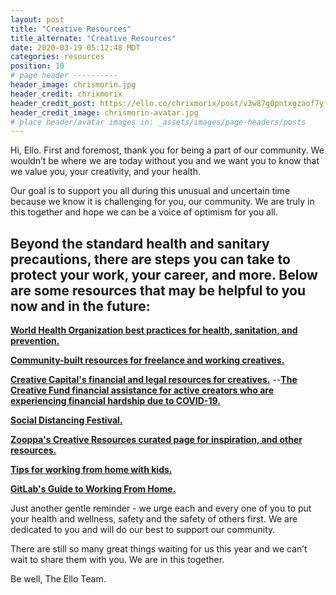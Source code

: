 ```yaml
---
layout: post
title: "Creative Resources"
title_alternate: "Creative Resources"
date: 2020-03-19 05:12:48 MDT
categories: resources
position: 10
# page header ----------
header_image: chrismorin.jpg
header_credit: chrixmorix
header_credit_post: https://ello.co/chrixmorix/post/v3w87g0pntxgzaof7yfrxg
header_credit_image: chrismorin-avatar.jpg
# place header/avatar images in: _assets/images/page-headers/posts
---
```

Hi, Ello.
First and foremost, thank you for being a part of our community. We wouldn’t be where we are today without you and we want you to know that we value you, your creativity, and your health.

Our goal is to support you all during this unusual and uncertain time because we know it is challenging for you, our community.  We are truly in this together and hope we can be a voice of optimism for you all.

## Beyond the standard health and sanitary precautions, there are steps you can take to protect your work, your career, and more. Below are some resources that may be helpful to you now and in the future:

**[World Health Organization best practices for health, sanitation, and prevention.](https://www.who.int/emergencies/diseases/novel-coronavirus-2019)**

**[Community-built resources for freelance and working creatives.](https://covid19freelanceartistresource.wordpress.com/)**

**[Creative Capital's financial and legal resources for creatives.](https://creative-capital.org/2020/03/13/list-of-arts-resources-during-the-covid-19-outbreak/)**
--**[The Creative Fund financial assistance for active creators who are experiencing financial hardship due to COVID-19.](https://creatorfund.ck.page/)**

**[Social Distancing Festival.](https://www.socialdistancingfestival.com/)**

**[Zooppa's Creative Resources curated page for inspiration, and other resources.](https://blog.zooppa.com/zoopper-creative-resources/)**

**[Tips for working from home with kids.](https://www.cnbc.com/2020/03/16/how-to-work-from-home-with-your-kids-during-the-coronavirus-outbreak.html?utm_campaign=Weekly%20Digest&utm_source=hs_email&utm_medium=email&utm_content=84863108&_hsenc=p2ANqtz-8N79GKCN8OOmIpNOR4MoN00K_e1WblEx0sxJJfbtCAOkqVchRjkP7orAiZj957FgysNG0pWhpFvsobJbI8ij9nz1-30Q&_hsmi=84863819)**

**[GitLab's Guide to Working From Home.](https://about.gitlab.com/company/culture/all-remote/guide/?utm_campaign=Weekly%20Digest&utm_source=hs_email&utm_medium=email&utm_content=84863108&_hsenc=p2ANqtz-8N79GKCN8OOmIpNOR4MoN00K_e1WblEx0sxJJfbtCAOkqVchRjkP7orAiZj957FgysNG0pWhpFvsobJbI8ij9nz1-30Q&_hsmi=84863819)**

Just another gentle reminder - we urge each and every one of you to put your health and wellness, safety and the safety of others first. We are dedicated to you and will do our best to support our community.

There are still so many great things waiting for us this year and we can’t wait to share them with you. We are in this together.

Be well,
The Ello Team.
